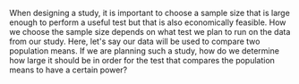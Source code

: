 
When designing a study, it is important to choose a sample size that is large
enough to perform a useful test but that is also economically feasible.
How we choose the sample size depends on what test we plan to run on the data
from our study.  Here, let's say our data will be used to compare two population
means.  If we are planning such a study, how do we determine how large it
should be in order for the test that compares the population means to have a
certain power?
